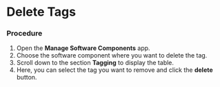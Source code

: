 <!-- loio15a8086fe08644a4bd3bc1e8acd29e6e -->

# Delete Tags





### Procedure

1.  Open the **Manage Software Components** app.
2.  Choose the software component where you want to delete the tag.
3.  Scroll down to the section **Tagging** to display the table.
4.  Here, you can select the tag you want to remove and click the **delete** button.

